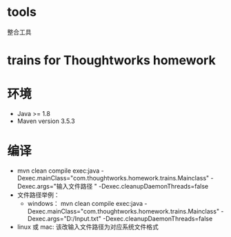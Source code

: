 # tools
整合工具
# trains for Thoughtworks homework
# 环境
* Java >= 1.8 
* Maven version 3.5.3 

# 编译
* mvn clean compile exec:java -Dexec.mainClass="com.thoughtworks.homework.trains.Mainclass" -Dexec.args="输入文件路径 " -Dexec.cleanupDaemonThreads=false
* 文件路径举例：
  *  windows：
  mvn clean compile exec:java -Dexec.mainClass="com.thoughtworks.homework.trains.Mainclass"  -Dexec.args="D:/Input.txt" -Dexec.cleanupDaemonThreads=false
 * linux 或 mac:
  该改输入文件路径为对应系统文件格式 
